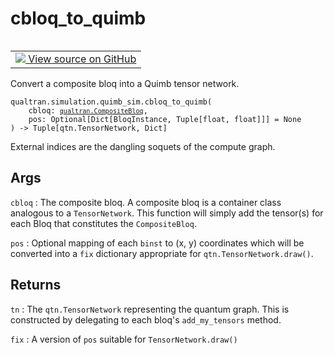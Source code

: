 # cbloq_to_quimb


<table class="tfo-notebook-buttons tfo-api nocontent" align="left">
<td>
  <a target="_blank" href="https://github.com/quantumlib/cirq-qubitization/blob/main/qualtran/simulation/quimb_sim.py#L65-L141">
    <img src="https://www.tensorflow.org/images/GitHub-Mark-32px.png" />
    View source on GitHub
  </a>
</td>
</table>



Convert a composite bloq into a Quimb tensor network.


<pre class="devsite-click-to-copy prettyprint lang-py tfo-signature-link">
<code>qualtran.simulation.quimb_sim.cbloq_to_quimb(
    cbloq: <a href="../../../qualtran/CompositeBloq.html"><code>qualtran.CompositeBloq</code></a>,
    pos: Optional[Dict[BloqInstance, Tuple[float, float]]] = None
) -> Tuple[qtn.TensorNetwork, Dict]
</code></pre>



<!-- Placeholder for "Used in" -->

External indices are the dangling soquets of the compute graph.

<h2 class="add-link">Args</h2>

`cbloq`<a id="cbloq"></a>
: The composite bloq. A composite bloq is a container class analogous to a
  `TensorNetwork`. This function will simply add the tensor(s) for each Bloq
  that constitutes the `CompositeBloq`.

`pos`<a id="pos"></a>
: Optional mapping of each `binst` to (x, y) coordinates which will be converted
  into a `fix` dictionary appropriate for `qtn.TensorNetwork.draw()`.




<h2 class="add-link">Returns</h2>

`tn`<a id="tn"></a>
: The `qtn.TensorNetwork` representing the quantum graph. This is constructed
  by delegating to each bloq's `add_my_tensors` method.

`fix`<a id="fix"></a>
: A version of `pos` suitable for `TensorNetwork.draw()`



